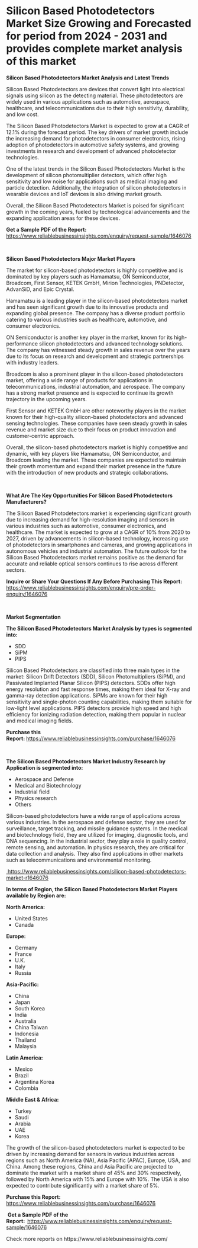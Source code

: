 <p><h1>Silicon Based Photodetectors Market Size Growing and Forecasted for period from 2024 - 2031 and provides complete market analysis of this market</h1></p><p><strong>Silicon Based Photodetectors Market Analysis and Latest Trends</strong></p>
<p><p>Silicon Based Photodetectors are devices that convert light into electrical signals using silicon as the detecting material. These photodetectors are widely used in various applications such as automotive, aerospace, healthcare, and telecommunications due to their high sensitivity, durability, and low cost.</p><p>The Silicon Based Photodetectors Market is expected to grow at a CAGR of 12.1% during the forecast period. The key drivers of market growth include the increasing demand for photodetectors in consumer electronics, rising adoption of photodetectors in automotive safety systems, and growing investments in research and development of advanced photodetector technologies.</p><p>One of the latest trends in the Silicon Based Photodetectors Market is the development of silicon photomultiplier detectors, which offer high sensitivity and low noise for applications such as medical imaging and particle detection. Additionally, the integration of silicon photodetectors in wearable devices and IoT devices is also driving market growth.</p><p>Overall, the Silicon Based Photodetectors Market is poised for significant growth in the coming years, fueled by technological advancements and the expanding application areas for these devices.</p></p>
<p><strong>Get a Sample PDF of the Report:&nbsp;</strong> <a href="https://www.reliablebusinessinsights.com/enquiry/request-sample/1646076">https://www.reliablebusinessinsights.com/enquiry/request-sample/1646076</a></p>
<p>&nbsp;</p>
<p><strong>Silicon Based Photodetectors Major Market Players</strong></p>
<p><p>The market for silicon-based photodetectors is highly competitive and is dominated by key players such as Hamamatsu, ON Semiconductor, Broadcom, First Sensor, KETEK GmbH, Mirion Technologies, PNDetector, AdvanSiD, and Epic Crystal.</p><p>Hamamatsu is a leading player in the silicon-based photodetectors market and has seen significant growth due to its innovative products and expanding global presence. The company has a diverse product portfolio catering to various industries such as healthcare, automotive, and consumer electronics.</p><p>ON Semiconductor is another key player in the market, known for its high-performance silicon photodetectors and advanced technology solutions. The company has witnessed steady growth in sales revenue over the years due to its focus on research and development and strategic partnerships with industry leaders.</p><p>Broadcom is also a prominent player in the silicon-based photodetectors market, offering a wide range of products for applications in telecommunications, industrial automation, and aerospace. The company has a strong market presence and is expected to continue its growth trajectory in the upcoming years.</p><p>First Sensor and KETEK GmbH are other noteworthy players in the market known for their high-quality silicon-based photodetectors and advanced sensing technologies. These companies have seen steady growth in sales revenue and market size due to their focus on product innovation and customer-centric approach.</p><p>Overall, the silicon-based photodetectors market is highly competitive and dynamic, with key players like Hamamatsu, ON Semiconductor, and Broadcom leading the market. These companies are expected to maintain their growth momentum and expand their market presence in the future with the introduction of new products and strategic collaborations.</p></p>
<p>&nbsp;</p>
<p><strong>What Are The Key Opportunities For Silicon Based Photodetectors Manufacturers?</strong></p>
<p><p>The Silicon Based Photodetectors market is experiencing significant growth due to increasing demand for high-resolution imaging and sensors in various industries such as automotive, consumer electronics, and healthcare. The market is expected to grow at a CAGR of 10% from 2020 to 2027, driven by advancements in silicon-based technology, increasing use of photodetectors in smartphones and cameras, and growing applications in autonomous vehicles and industrial automation. The future outlook for the Silicon Based Photodetectors market remains positive as the demand for accurate and reliable optical sensors continues to rise across different sectors.</p></p>
<p><strong>Inquire or Share Your Questions If Any Before Purchasing This Report:</strong> <a href="https://www.reliablebusinessinsights.com/enquiry/pre-order-enquiry/1646076">https://www.reliablebusinessinsights.com/enquiry/pre-order-enquiry/1646076</a></p>
<p>&nbsp;</p>
<p><strong>Market Segmentation</strong></p>
<p><strong>The Silicon Based Photodetectors Market Analysis by types is segmented into:</strong></p>
<p><ul><li>SDD</li><li>SiPM</li><li>PIPS</li></ul></p>
<p><p>Silicon Based Photodetectors are classified into three main types in the market: Silicon Drift Detectors (SDD), Silicon Photomultipliers (SiPM), and Passivated Implanted Planar Silicon (PIPS) detectors. SDDs offer high energy resolution and fast response times, making them ideal for X-ray and gamma-ray detection applications. SiPMs are known for their high sensitivity and single-photon counting capabilities, making them suitable for low-light level applications. PIPS detectors provide high speed and high efficiency for ionizing radiation detection, making them popular in nuclear and medical imaging fields.</p></p>
<p><strong>Purchase this Report:&nbsp;</strong><a href="https://www.reliablebusinessinsights.com/purchase/1646076">https://www.reliablebusinessinsights.com/purchase/1646076</a></p>
<p>&nbsp;</p>
<p><strong>The Silicon Based Photodetectors Market Industry Research by Application is segmented into:</strong></p>
<p><ul><li>Aerospace and Defense</li><li>Medical and Biotechnology</li><li>Industrial field</li><li>Physics research</li><li>Others</li></ul></p>
<p><p>Silicon-based photodetectors have a wide range of applications across various industries. In the aerospace and defense sector, they are used for surveillance, target tracking, and missile guidance systems. In the medical and biotechnology field, they are utilized for imaging, diagnostic tools, and DNA sequencing. In the industrial sector, they play a role in quality control, remote sensing, and automation. In physics research, they are critical for data collection and analysis. They also find applications in other markets such as telecommunications and environmental monitoring.</p></p>
<p><a href="https://www.reliablebusinessinsights.com/silicon-based-photodetectors-market-r1646076">&nbsp;https://www.reliablebusinessinsights.com/silicon-based-photodetectors-market-r1646076</a></p>
<p><strong>In terms of Region, the Silicon Based Photodetectors Market Players available by Region are:</strong></p>
<p>
    <p> <strong> North America: </strong>
        <ul>
            <li>United States</li>
            <li>Canada</li>
        </ul>
        </p> 
    <p> <strong> Europe: </strong>
        <ul>
            <li>Germany</li>
            <li>France</li>
            <li>U.K.</li>
            <li>Italy</li>
            <li>Russia</li>
        </ul>
        </p> 
    <p> <strong> Asia-Pacific: </strong>
        <ul>
            <li>China</li>
            <li>Japan</li>
            <li>South Korea</li>
            <li>India</li>
            <li>Australia</li>
            <li>China Taiwan</li>
            <li>Indonesia</li>
            <li>Thailand</li>
            <li>Malaysia</li>
        </ul>
        </p> 
    <p> <strong> Latin America: </strong>
        <ul>
            <li>Mexico</li>
            <li>Brazil</li>
            <li>Argentina Korea</li>
            <li>Colombia</li>
        </ul>
        </p> 
    <p> <strong> Middle East & Africa: </strong>
        <ul>
            <li>Turkey</li>
            <li>Saudi</li>
            <li>Arabia</li>
            <li>UAE</li>
            <li>Korea</li>
        </ul>
    </p>
    </p>
<p><p>The growth of the silicon-based photodetectors market is expected to be driven by increasing demand for sensors in various industries across regions such as North America (NA), Asia Pacific (APAC), Europe, USA, and China. Among these regions, China and Asia Pacific are projected to dominate the market with a market share of 45% and 30% respectively, followed by North America with 15% and Europe with 10%. The USA is also expected to contribute significantly with a market share of 5%.</p></p>
<p><strong>Purchase this Report: </strong><a href="https://www.reliablebusinessinsights.com/purchase/1646076">https://www.reliablebusinessinsights.com/purchase/1646076</a></p>
<p>&nbsp;<strong>Get a Sample PDF of the Report:&nbsp;&nbsp;</strong><a href="https://www.reliablebusinessinsights.com/enquiry/request-sample/1646076">https://www.reliablebusinessinsights.com/enquiry/request-sample/1646076</a></p>
<p><strong></strong></p>
<p>Check more reports on https://www.reliablebusinessinsights.com/</p>